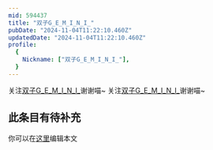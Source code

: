```yaml
---
mid: 594437
title: "双子G_E_M_I_N_I_"
pubDate: "2024-11-04T11:22:10.460Z"
updatedDate: "2024-11-04T11:22:10.460Z"
profile:
  {
    Nickname: ["双子G_E_M_I_N_I_"],
  }
---
```


关注[双子G_E_M_I_N_I_](https://space.bilibili.com/594437)谢谢喵~ 关注[双子G_E_M_I_N_I_](https://space.bilibili.com/594437)谢谢喵~

## 此条目有待补充
你可以在[这里](https://github.com/Yuhanawa/VTuber.ICU-Content/edit/master/v/双子G_E_M_I_N_I_/index.md)编辑本文
